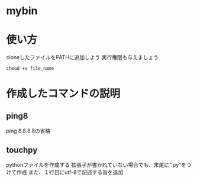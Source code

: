# mybin

# 使い方
cloneしたファイルをPATHに追加しよう
実行権限も与えましょう
```
chmod +x file_name
```

# 作成したコマンドの説明

## ping8
ping 8.8.8.8の省略

## touchpy
pythonファイルを作成する
拡張子が書かれていない場合でも、末尾に".py"をつけて作成
また、１行目にutf-8で記述する旨を追加

